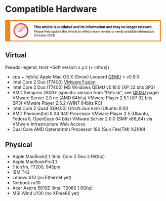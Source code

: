 Compatible Hardware
===================

![This article is outdated and its information and may no longer relevant.](/img/notice/article-oudated-oct2024.svg)



Virtual
-------

Pseudo-legend:
*Host*
*Soft version x.y.z (+ info(s))

-   *cpu + info(s)*
Apple Mac OS X (Snow) Leopard
[QEMU](../developers/qemu.html) &gt; v0.9.0
-   Intel Core 2 Duo (T7400)
[VMware Fusion](../developers/vmware.html)
-   Intel Core 2 Duo (T7400)
MS Windows
QEMU v0.10.0 (XP 32 bits SP3)
-   AMD Sempron 2800+ (specific version from "Patrick", see [QEMU](../developers/qemu.html) page)
VMware Server 2.0 nc (AMD 64bits)
VMware Player 2.5.1 (XP 32 bits SP3)
VMware Player 2.5.2 (WIN7 64bits RC)
-   Intel Core 2 Quad (Q9400)
GNU/Linux
kvm (Ubuntu 8.10)
-   AMD Phenom(tm) II X4 940 Processor
VMware Player 2.5 (Ubuntu, Fedora 8, OpenSuse 64 bits)
VMware Server 2.0.0 (SMP x86_64) via VMware Infrastructure Web Access
-   Dual Core AMD Opteron(tm) Processor 180 (Sun Fire(TM) X2100)


Physical
--------

-   Apple MacBook2,1 (Intel Core 2 Duo 2.16Ghz)
-   Apple MacBookPro3,1
-   ? ich7m, T7200, 945pm
-   IBM T42
-   Lenovo S10 (no Ethernet yet)
-   Netbook nc10
-   Acer Aspire 5610Z (Intel T2060 1.6Ghz)
-   MSI Wind U100 (no XFree86 yet)
